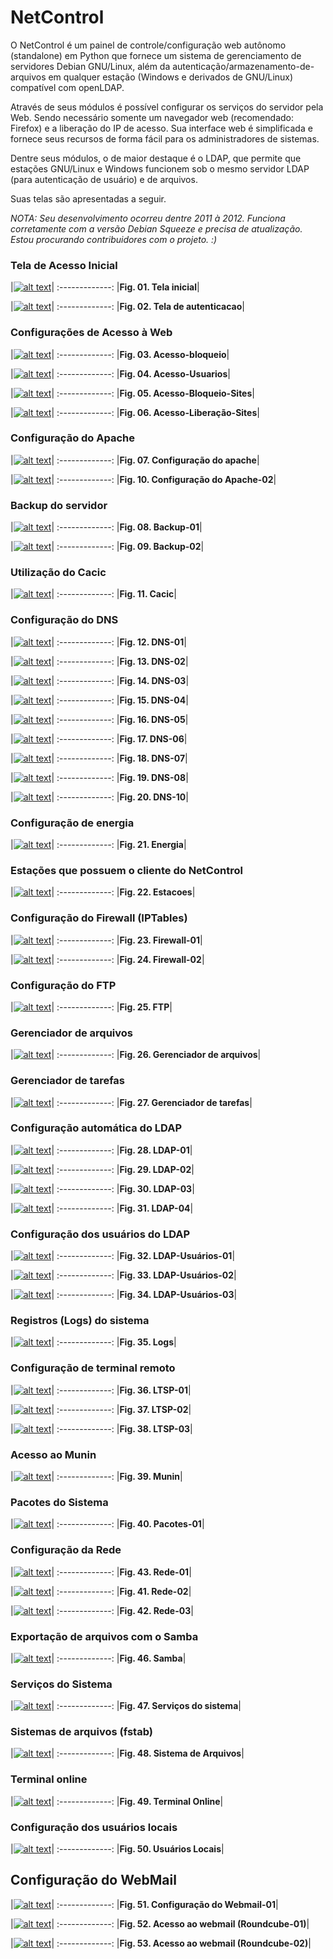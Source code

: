 # NetControl

O NetControl é um painel de controle/configuração web autônomo (standalone) em Python que fornece um sistema de gerenciamento de servidores Debian GNU/Linux, além da autenticação/armazenamento-de-arquivos em qualquer estação (Windows e derivados de GNU/Linux) compatível com openLDAP.

Através de seus módulos é possível configurar os serviços do servidor pela Web. Sendo necessário somente um navegador web (recomendado: Firefox) e a liberação do IP de acesso. Sua interface web é simplificada e fornece seus recursos de forma fácil para os administradores de sistemas.

Dentre seus módulos, o de maior destaque é o LDAP, que permite que estações GNU/Linux e Windows funcionem sob o mesmo servidor LDAP (para autenticação de usuário) e de arquivos.

Suas telas são apresentadas a seguir.

*NOTA: Seu desenvolvimento ocorreu dentre 2011 à 2012. Funciona corretamente com a versão Debian Squeeze e precisa de atualização. Estou procurando contribuidores com o projeto. :)*

### Tela de Acesso Inicial

|[![alt text](screenshots/01-Tela_inicial.png)](screenshots/01-Tela_inicial.png)|
:-------------:
|**Fig. 01. Tela inicial**|

|[![alt text](screenshots/02-Tela_de_autenticacao.png)](screenshots/02-Tela_de_autenticacao.png)|
:-------------:
|**Fig. 02. Tela de autenticacao**|

### Configurações de Acesso à Web

|[![alt text](screenshots/03-acesso_blok.png)](screenshots/03-acesso_blok.png)|
:-------------:
|**Fig. 03. Acesso-bloqueio**|

|[![alt text](screenshots/04-acesso_users.png)](screenshots/04-acesso_users.png)|
:-------------:
|**Fig. 04. Acesso-Usuarios**|

|[![alt text](screenshots/05-novo_sites_block.png)](screenshots/05-novo_sites_block.png)|
:-------------:
|**Fig. 05. Acesso-Bloqueio-Sites**|

|[![alt text](screenshots/06-novo_sites_lib.png)](screenshots/06-novo_sites_lib.png)|
:-------------:
|**Fig. 06. Acesso-Liberação-Sites**|

### Configuração do Apache

|[![alt text](screenshots/07-apache.png)](screenshots/07-apache.png)|
:-------------:
|**Fig. 07. Configuração do apache**|

|[![alt text](screenshots/10-apache.png)](screenshots/10-apache.png)|
:-------------:
|**Fig. 10. Configuração do Apache-02**|

### Backup do servidor

|[![alt text](screenshots/08-backup-01.png)](screenshots/08-backup-01.png)|
:-------------:
|**Fig. 08. Backup-01**|

|[![alt text](screenshots/09-backup-02.png)](screenshots/09-backup-02.png)|
:-------------:
|**Fig. 09. Backup-02**|

### Utilização do Cacic

|[![alt text](screenshots/11-cacic.png)](screenshots/11-cacic.png)|
:-------------:
|**Fig. 11. Cacic**|

### Configuração do DNS

|[![alt text](screenshots/12-DNS-01.png)](screenshots/12-DNS-01.png)|
:-------------:
|**Fig. 12. DNS-01**|

|[![alt text](screenshots/13-DNS-02.png)](screenshots/13-DNS-02.png)|
:-------------:
|**Fig. 13. DNS-02**|

|[![alt text](screenshots/14-DNS-03.png)](screenshots/14-DNS-03.png)|
:-------------:
|**Fig. 14. DNS-03**|

|[![alt text](screenshots/15-DNS-04.png)](screenshots/15-DNS-04.png)|
:-------------:
|**Fig. 15. DNS-04**|

|[![alt text](screenshots/16-DNS-05.png)](screenshots/16-DNS-05.png)|
:-------------:
|**Fig. 16. DNS-05**|

|[![alt text](screenshots/17-DNS-06.png)](screenshots/17-DNS-06.png)|
:-------------:
|**Fig. 17. DNS-06**|

|[![alt text](screenshots/18-DNS-07.png)](screenshots/18-DNS-07.png)|
:-------------:
|**Fig. 18. DNS-07**|

|[![alt text](screenshots/19-DNS-08.png)](screenshots/19-DNS-08.png)|
:-------------:
|**Fig. 19. DNS-08**|

|[![alt text](screenshots/20-DNS-10.png)](screenshots/20-DNS-10.png)|
:-------------:
|**Fig. 20. DNS-10**|

### Configuração de energia

|[![alt text](screenshots/21-energia.png)](screenshots/21-energia.png)|
:-------------:
|**Fig. 21. Energia**|

### Estações que possuem o cliente do NetControl

|[![alt text](screenshots/22-estacoes.png)](screenshots/22-estacoes.png)|
:-------------:
|**Fig. 22. Estacoes**|

### Configuração do Firewall (IPTables)

|[![alt text](screenshots/23-firewall.png)](screenshots/23-firewall.png)|
:-------------:
|**Fig. 23. Firewall-01**|

|[![alt text](screenshots/24-firewall1.png)](screenshots/24-firewall1.png)|
:-------------:
|**Fig. 24. Firewall-02**|

### Configuração do FTP

|[![alt text](screenshots/25-ftp.png)](screenshots/25-ftp.png)|
:-------------:
|**Fig. 25. FTP**|

### Gerenciador de arquivos

|[![alt text](screenshots/26-gerenciador-arquivos.png)](screenshots/26-gerenciador-arquivos.png)|
:-------------:
|**Fig. 26. Gerenciador de arquivos**|

### Gerenciador de tarefas

|[![alt text](screenshots/27-gerenciador-tarefas.png)](screenshots/27-gerenciador-tarefas.png)|
:-------------:
|**Fig. 27. Gerenciador de tarefas**|

### Configuração automática do LDAP

|[![alt text](screenshots/28-LDAP-01.png)](screenshots/28-LDAP-01.png)|
:-------------:
|**Fig. 28. LDAP-01**|

|[![alt text](screenshots/29-LDAP-02.png)](screenshots/29-LDAP-02.png)|
:-------------:
|**Fig. 29. LDAP-02**|

|[![alt text](screenshots/30-LDAP-03.png)](screenshots/30-LDAP-03.png)|
:-------------:
|**Fig. 30. LDAP-03**|

|[![alt text](screenshots/31-LDAP-04.png)](screenshots/31-LDAP-04.png)|
:-------------:
|**Fig. 31. LDAP-04**|

### Configuração dos usuários do LDAP

|[![alt text](screenshots/32-LDAP_USUARIOS-01.png)](screenshots/32-LDAP_USUARIOS-01.png)|
:-------------:
|**Fig. 32. LDAP-Usuários-01**|

|[![alt text](screenshots/33-LDAP_USUARIOS-02.png)](screenshots/33-LDAP_USUARIOS-02.png)|
:-------------:
|**Fig. 33. LDAP-Usuários-02**|

|[![alt text](screenshots/34-LDAP_USUARIOS-03.png)](screenshots/34-LDAP_USUARIOS-03.png)|
:-------------:
|**Fig. 34. LDAP-Usuários-03**|

### Registros (Logs) do sistema

|[![alt text](screenshots/35-Logs.png)](screenshots/35-Logs.png)|
:-------------:
|**Fig. 35. Logs**|

### Configuração de terminal remoto

|[![alt text](screenshots/36-LTSP-01.png)](screenshots/36-LTSP-01.png)|
:-------------:
|**Fig. 36. LTSP-01**|

|[![alt text](screenshots/37-LTSP-02.png)](screenshots/37-LTSP-02.png)|
:-------------:
|**Fig. 37. LTSP-02**|

|[![alt text](screenshots/38-LTSP-03.png)](screenshots/38-LTSP-03.png)|
:-------------:
|**Fig. 38. LTSP-03**|

### Acesso ao Munin

|[![alt text](screenshots/39-munin.png)](screenshots/39-munin.png)|
:-------------:
|**Fig. 39. Munin**|

### Pacotes do Sistema

|[![alt text](screenshots/40-pacotes-01.png)](screenshots/40-pacotes-01.png)|
:-------------:
|**Fig. 40. Pacotes-01**|

### Configuração da Rede

|[![alt text](screenshots/43-rede-01.png)](screenshots/41-rede-01.png)|
:-------------:
|**Fig. 43. Rede-01**|

|[![alt text](screenshots/41-rede-02.png)](screenshots/42-rede-02.png)|
:-------------:
|**Fig. 41. Rede-02**|

|[![alt text](screenshots/42-rede-03.png)](screenshots/43-rede-03.png)|
:-------------:
|**Fig. 42. Rede-03**|

### Exportação de arquivos com o Samba

|[![alt text](screenshots/46-samba.png)](screenshots/46-samba.png)|
:-------------:
|**Fig. 46. Samba**|

### Serviços do Sistema

|[![alt text](screenshots/47-servicos.png)](screenshots/47-servicos.png)|
:-------------:
|**Fig. 47. Serviços do sistema**|

### Sistemas de arquivos (fstab)

|[![alt text](screenshots/48-sist.arquivos.png)](screenshots/48-sist.arquivos.png)|
:-------------:
|**Fig. 48. Sistema de Arquivos**|

### Terminal online

|[![alt text](screenshots/49-terminal.png)](screenshots/49-terminal.png)|
:-------------:
|**Fig. 49. Terminal Online**|

### Configuração dos usuários locais

|[![alt text](screenshots/50-usuarios_local.png)](screenshots/50-usuarios_local.png)|
:-------------:
|**Fig. 50. Usuários Locais**|

## Configuração do WebMail

|[![alt text](screenshots/51-webmail-01.png)](screenshots/51-webmail-01.png)|
:-------------:
|**Fig. 51. Configuração do Webmail-01**|

|[![alt text](screenshots/44-roundcube-02.png)](screenshots/52-roundcube-01.png)|
:-------------:
|**Fig. 52. Acesso ao webmail (Roundcube-01)**|

|[![alt text](screenshots/45-roundcube-01.png)](screenshots/53-roundcube-02.png)|
:-------------:
|**Fig. 53. Acesso ao webmail (Roundcube-02)**|
